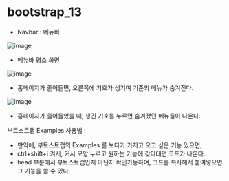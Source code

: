 # bootstrap_13

- Navbar : 메뉴바 

![image](https://user-images.githubusercontent.com/37132897/158376578-c7e61f92-df62-4c90-9697-cd9954fb300c.png)
- 메뉴바 평소 화면

![image](https://user-images.githubusercontent.com/37132897/158376845-e64a5f89-95cc-45fa-9746-b25a02764915.png)
- 홈페이지가 줄어들면, 오른쪽에 기호가 생기며 기존의 메뉴가 숨겨진다.

![image](https://user-images.githubusercontent.com/37132897/158376725-70b484d8-2034-4762-a43c-f8eba005c704.png)
- 홈페이지가 줄어들었을 때, 생긴 기호를 누르면 숨겨졌던 메뉴들이 나온다.


부트스트랩 Examples 사용법 :
- 만약에, 부트스트랩의 Examples 를 보다가 가지고 오고 싶은 기능 있으면, 
- ctrl+shift+i 켜서, 커서 모양 누르고 원하는 기능에 갖다대면 코드가 나온다.
- head 부분에서 부트스트랩인지 아닌지 확인가능하며, 코드를 복사해서 붙여넣으면 그 기능을 쓸 수 있다.


